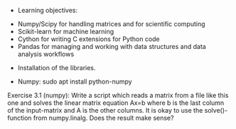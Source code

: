 * Learning objectives:
- Numpy/Scipy for handling matrices and for scientific computing
- Scikit-learn for machine learning
- Cython for writing C extensions for Python code
- Pandas for managing and working with data structures and data analysis workflows

* Installation of the libraries.
- Numpy:
	sudo apt install python-numpy
	
Exercise 3.1 (numpy):
Write a script which reads a matrix from a file like this one and solves the linear matrix equation Ax=b where b is the last column of the input-matrix and A is the other columns. It is okay to use the solve()-function from numpy.linalg. Does the result make sense?

